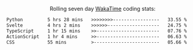 <p align="center">Rolling seven day <a href="https://wakatime.com/@syrkis"/>WakaTime</a> coding stats:</p>
<!--START_SECTION:waka-->

```txt
Python         5 hrs 28 mins   >>>>>>>>-----------------   33.55 %
Svelte         4 hrs 2 mins    >>>>>>-------------------   24.75 %
TypeScript     1 hr 15 mins    >>-----------------------   07.76 %
ActionScript   1 hr 4 mins     >>-----------------------   06.63 %
CSS            55 mins         >------------------------   05.66 %
```

<!--END_SECTION:waka-->

